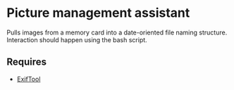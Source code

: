 # Picture management assistant

Pulls images from a memory card into a date-oriented file naming
structure. Interaction should happen using the bash script.

## Requires

* [ExifTool](https://exiftool.org)
